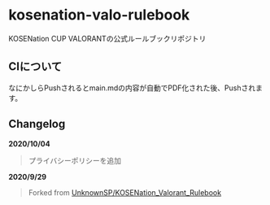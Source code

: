 # kosenation-valo-rulebook
KOSENation CUP VALORANTの公式ルールブックリポジトリ

## CIについて
なにかしらPushされるとmain.mdの内容が自動でPDF化された後、Pushされます。

## Changelog
**2020/10/04**
>プライバシーポリシーを追加

**2020/9/29**
>Forked from [UnknownSP/KOSENation_Valorant_Rulebook
](https://github.com/UnknownSP/KOSENation_Valorant_Rulebook)
